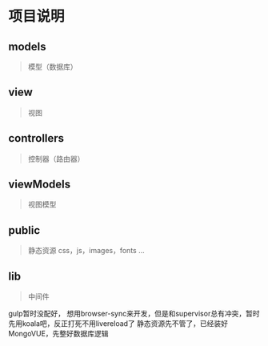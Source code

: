 ﻿# 项目说明



##  models


> 模型（数据库）



## view


> 视图



## controllers


> 控制器（路由器）


## viewModels

> 视图模型



## public


> 静态资源  css，js，images，fonts ...



## lib


> 中间件


gulp暂时没配好， 想用browser-sync来开发，但是和supervisor总有冲突，暂时先用koala吧，反正打死不用livereload了
静态资源先不管了，已经装好MongoVUE，先整好数据库逻辑
